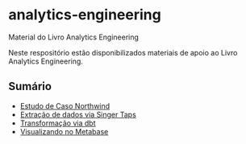# analytics-engineering
Material do Livro Analytics Engineering

Neste respositório estão disponibilizados materiais de apoio ao Livro Analytics Engineering.

## Sumário

* [Estudo de Caso Northwind](Northwind/README.md)
* [Extração de dados via Singer Taps](Extract/README.md)
* [Transformação via dbt](https://github.com/dpavancini/dbt_northwind/tree/master/README.md)
* [Visualizando no Metabase](Visualizar/README.md)